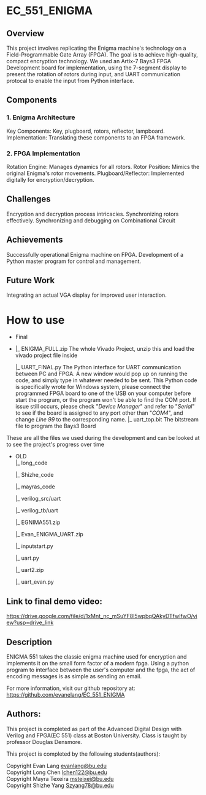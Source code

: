 # EC_551_ENIGMA
## Overview
This project involves replicating the Enigma machine's technology on a Field-Programmable Gate Array (FPGA). The goal is to achieve high-quality, compact encryption technology.
We used an Artix-7 Bays3 FPGA Development board for implementation, using the 7-segment display to present the rotation of rotors during input, and UART communication protocal
to enable the input from Python interface.

## Components
### 1. Enigma Architecture
Key Components: Key, plugboard, rotors, reflector, lampboard.
Implementation: Translating these components to an FPGA framework.
### 2. FPGA Implementation
Rotation Engine: Manages dynamics for all rotors.
Rotor Position: Mimics the original Enigma's rotor movements.
Plugboard/Reflector: Implemented digitally for encryption/decryption.

## Challenges
Encryption and decryption process intricacies.
Synchronizing rotors effectively.
Synchronizing and debugging on Combinational Circuit 

## Achievements
Successfully operational Enigma machine on FPGA.
Development of a Python master program for control and management.

## Future Work
Integrating an actual VGA display for improved user interaction.

# How to use
- Final
- 
  |_  ENIGMA_FULL.zip      The whole Vivado Project, unzip this and load the vivado project file inside
  
  |_  UART_FINAL.py        The Python interface for UART communication between PC and FPGA. A new window would pop up on running the code, and simply type in whatever needed to
                           be sent. This Python code is specifically wrote for Windows system, please connect the programmed FPGA board to one of the USB on your computer before
                           start the program, or the program won't be able to find the COM port. If issue still occurs, please check "*Device Manager*" and refer to "*Serial*" to 
                           see if the board is assigned to any port other than "*COM4*", and change *Line 99* to the corresponding name.
  |_  uart_top.bit       The bitstream file to program the Bays3 Board

These are all the files we used during the development and can be looked at to see the project's progress over time
- OLD                                     
  |_  long_code         
       
  |_  Shizhe_code
  
  |_  mayras_code
  
  |_  verilog_src/uart
  
  |_  verilog_tb/uart
  
  |_  EGNIMA551.zip
  
  |_  Evan_ENIGMA_UART.zip
  
  |_  inputstart.py
  
  |_  uart.py
  
  |_  uart2.zip
  
  |_  uart_evan.py                


## Link to final demo video: 
https://drive.google.com/file/d/1xMnt_nc_mSuYF8l5wpbqQAkyDTfwIfwO/view?usp=drive_link
## Description
ENIGMA 551 takes the classic enigma machine used for encryption and implements it on the small form factor of a modern fpga. Using a python program to interface between the user's computer and the fpga, the act of encoding messages is as simple as sending an email.

For more information, visit our github repository at:
https://github.com/evanelang/EC_551_ENIGMA

## Authors:

This project is completed as part of the Advanced Digital Design with Verilog and FPGA(EC 551) class at Boston University. Class is taught by professor Douglas Densmore.

This project is completed by the following students(authors):

Copyright       Evan  Lang          evanlang@bu.edu   
Copyright       Long Chen           lchen122@bu.edu  
Copyright       Mayra Texeira       msteixei@bu.edu  
Copyright       Shizhe Yang         Szyang78@bu.edu  

